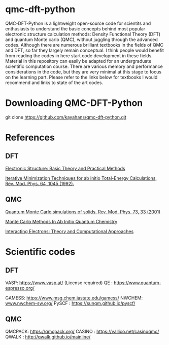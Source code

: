 # qmc-dft-python

QMC-DFT-Python is a lightweight open-source code for scientits and enthusiasts to understand the basic concepts behind most popular electronic structure calculation methods: Density Functional Theory (DFT) and quantum Monte carlo (QMC), without juggling through the advanced codes. Although there are numerous brilliant textbooks in the fields of QMC and DFT, so far they largely remain conceptual. I think people would benefit from reading the codes in here start code development in these fields. Material in this repository can easily be adapted for an undergraduate scientific computation course. There are various memory and performance considerations in the code, but they are very minimal at this stage to focus on the learning part. Please refer to the links below for textbooks I would recommend and links to state of the art codes. 

# Downloading QMC-DFT-Python
git clone https://github.com/kayahans/qmc-dft-python.git

# References
## DFT
[Electronic Structure: Basic Theory and Practical Methods](https://www.amazon.com/Electronic-Structure-Theory-Practical-Methods/dp/0521534402)

[Iterative Minimization Techniques for ab initio Total-Energy Calculations, Rev. Mod. Phys. 64, 1045 (1992).](https://journals.aps.org/rmp/pdf/10.1103/RevModPhys.64.1045)
## QMC
[Quantum Monte Carlo simulations of solids. Rev. Mod. Phys. 73, 33 (2001)](https://journals.aps.org/rmp/abstract/10.1103/RevModPhys.73.33)

[Monte Carlo Methods In Ab Initio Quantum Chemistry](https://www.amazon.com/Methods-Quantum-Chemistry-Scientific-Lecture/dp/9810203225)

[Interacting Electrons: Theory and Computational Approaches](https://www.amazon.com/Interacting-Electrons-Theory-Computational-Approaches/dp/0521871506)

# Scientific codes
## DFT
VASP: https://www.vasp.at/ (License required)
QE  : https://www.quantum-espresso.org/ 

GAMESS: https://www.msg.chem.iastate.edu/gamess/
NWCHEM: www.nwchem-sw.org/
PySCF : https://sunqm.github.io/pyscf/

## QMC
QMCPACK: https://qmcpack.org/
CASINO : https://vallico.net/casinoqmc/
QWALK  : http://qwalk.github.io/mainline/

